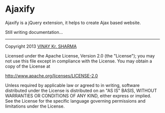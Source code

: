 Ajaxify
=======================

Ajaxify is a jQuery extension, it helps to create Ajax based website.

Still writing documentation...

---

Copyright 2013 [VINAY Kr. SHARMA](http://www.vinay-sharma.com)

Licensed under the Apache License, Version 2.0 (the "License"); you may not use this file except in compliance with the License. You may obtain a copy of the License at

http://www.apache.org/licenses/LICENSE-2.0

Unless required by applicable law or agreed to in writing, software distributed under the License is distributed on an "AS IS" BASIS, WITHOUT WARRANTIES OR CONDITIONS OF ANY KIND, either express or implied. See the License for the specific language governing permissions and limitations under the License.

